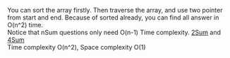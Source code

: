 You can sort the array firstly. Then traverse the array, and use two pointer from start and end. Because of sorted already, you can find all answer in O(n^2) time.  
Notice that nSum questions only need O(n-1) Time complexity. [2Sum](https://github.com/xienan6/leetcode/tree/master/cpp/twoSum/twoSum.cpp) and [4Sum](https://github.com/xienan6/leetcode/tree/master/cpp/4Sum/4Sum.cpp)  
Time complexity O(n^2), Space complexity O(1)
